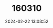 ---
title: "160310"
category: "Euphaedra losinga"
draft: false
date: 2024-02-22 13:03:52
languages:
  English: ["Dark Brown Forester"]
---